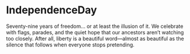 # IndependenceDay
Seventy-nine years of freedom… or at least the illusion of it. We celebrate with flags, parades, and the quiet hope that our ancestors aren’t watching too closely. After all, liberty is a beautiful word—almost as beautiful as the silence that follows when everyone stops pretending.
